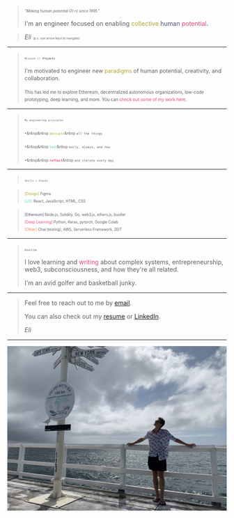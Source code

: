
<!-- What do I want in a one liner? -->

> <span style="font-size:0.6em;">*"Making human potential O(♾️) since 1995."*</span> 
>
> I'm an engineer focused on enabling <span style="color:#aea82d;">collective</span>  <span style="color:#4b4e76;">human</span>  <span style="color:#ec466f;">potential</span>.


>
> <cite>Eli</cite>
<span style="font-size:0.5em;">(p.s. use arrow keys to navigate)</span>


---

> <span style="font-size:0.5em;">*`Mission // ` <a href="https://www.github.com/elihanover/"  style="text-decoration:none">`Projects`</a>*</span>
>
> <span style="font-size:0.9em;">I'm motivated to engineer new <a style="color:#aea82d">paradigms</a> of human potential, creativity, and collaboration.</span>
>
> <span style="font-size:0.7em;">This has led me to explore Ethereum, decentralized autonomous organizations, low-code prototyping, deep learning, and more.  You can <a href="https://www.github.com/elihanover/" style="color:#ec466f; text-decoration:none">check out some of my work here</a>.</span>
> 

---

<!-- Long form bio, use colors to make rich  -->

> <span style="font-size:0.5em;">`My engineering principles`</span>
>
> <span style="font-size:0.6em;">•&nbsp&nbsp<a style="color:#aea82d;"> `decouple`</a>&nbsp `all the things`</span>
>
> <span style="font-size:0.6em;">•&nbsp&nbsp<a style="color:#63dbcb;"> **`test`**</a>&nbsp `early, always, and now`</span>
>
> <span style="font-size:0.6em;">•&nbsp&nbsp<a style="color:#ec466f;"> **`reflect`**</a>&nbsp `and iterate every day`</span>
>
> 
>



---

> <span style="font-size:0.5em;">*`Skills + Stacks`*</span>
>
<!-- > <span style="font-size:0.8em;">Frontend</span><br> -->
> <span style="font-size:0.6em;"><span style="color:#aea82d">[Design] </span> Figma</span><br>
> <span style="font-size:0.6em;"><span style="color:#63dbcb">[UX] </span> React, JavaScript, HTML, CSS</span>
<!-- > <span style="font-size:0.8em;">Backend</span><br> -->
> <span style="font-size:0.6em;"><span style="color:#4b4e76">[Ethereum] </span> Node.js, Solidity, Go, web3.js, ethers.js, buidler</span><br>
> <span style="font-size:0.6em;"><span style="color:#ec466f">[Deep Learning] </span> Python, Keras, pytorch, Google Colab</span><br>
> <span style="font-size:0.6em;"><span style="color:#f67d49">[Other] </span> Chai (testing), AWS, Serverless Framework, ZEIT</span>



<!-- --- -->

<!-- > <span style="font-size:0.5em;">*`Interests`*</span>
>
> <span style="font-size:.8m;">I'm fascinated by Ethereum as a p2p turing machine, and recently attended <a href="https://ethcc.io/" style="color:orange; text-decoration:none">EthCC</a> and <a href="https://ethlondon.com/" style="color:darkblue; text-decoration:none">EthLondon </a> to learn and hack.</span>
> 
> <span style="font-size:0.5em;">*(1) <a href="https://github.com/elihanover/go-ethereum">`Go-Ethereum Binary State Trie Research Implementation`</a>*</span><br>
>
> <span style="font-size:0.5em;">*(2) <a href="https://github.com/elihanover/ShardingEIP">`Ethereum Heterogeneous Sharding EIP`</a>*</span>
>
> <span style="font-size:0.5em;">*(3) <a href="https://github.com/elihanover/ShardingEIP">`Ethereum State Channels Infrastructure`</a>*</span>
>
> <span style="font-size:0.5em;">*(4) <a href="https://github.com/elihanover/Dart">`Experimenting with Decentralized Collaborative Art`</a>*</span>



---

> <span style="font-size:0.5em;">*`Interests`*</span>
>
> I am also interested in transfer learning problems in deep learning and have worked with Keras and PyTorch.
> 
> <span style="font-size:0.5em;">*(1) <a href="https://github.com/elihanover/Recursive-GQN">`Transfer Learning with Recursive GQNs`</a>*</span> -->

---

> <span style="font-size:0.5em;">*`Downtime`*</span>
>
> I love learning and <a href="https://medium.com/@elihanover" style="color:	#ec466f; text-decoration:none">writing </a>  about complex systems, entrepreneurship, web3, subconsciousness, and how they're all related.
>
> I'm an avid golfer and basketball junky.
>


---
> Feel free to reach out to me by <a href="mailto:ehanover21@gmail.com">email</a>.
>
> You can also check out my <a href="resume.pdf">resume</a> or <a href="http://www.linkedin.com/in/elihanover">LinkedIn</a>.
>
> <cite>Eli</cite>

<!-- > Check out my [monthly publication](https://paradigm.now.sh), where I write about monetary paradigms, wellness, the subconscious mind, hypnosis, Tibetan Buddhism, crypto, decentralized autonomous organizations (DAOs), entrepreneurship, and more.
> ###### (you can find a sample [here]()) -->

---
![Busselton, WA, Australia](me.png)